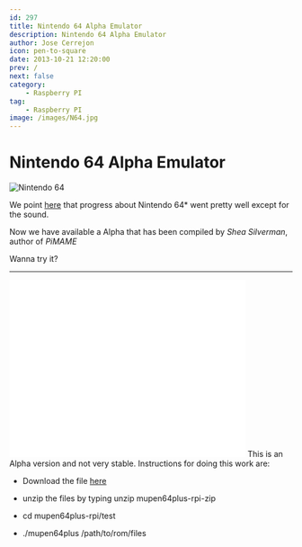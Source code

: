 ```yaml
---
id: 297
title: Nintendo 64 Alpha Emulator
description: Nintendo 64 Alpha Emulator
author: Jose Cerrejon
icon: pen-to-square
date: 2013-10-21 12:20:00
prev: /
next: false
category:
    - Raspberry PI
tag:
    - Raspberry PI
image: /images/N64.jpg
---
```


# Nintendo 64 Alpha Emulator

![Nintendo 64](/images/N64.jpg)

We point [here](/post.php?id=285) that progress about Nintendo 64\* went pretty well except for the sound.

Now we have available a Alpha that has been compiled by _Shea Silverman_, author of _PiMAME_

Wanna try it?

---

<iframe width="420" height="315" src="//www.youtube.com/embed/uMEhhIQqWJI" frameborder="0" allowfullscreen></iframe>
This is an Alpha version and not very stable. Instructions for doing this work are:

-   Download the file [here](https://sheasilverman.com/rpi/raspbian/mupen64plus-rpi.zip)

-   unzip the files by typing unzip mupen64plus-rpi-zip
-   cd mupen64plus-rpi/test
-   ./mupen64plus /path/to/rom/files
